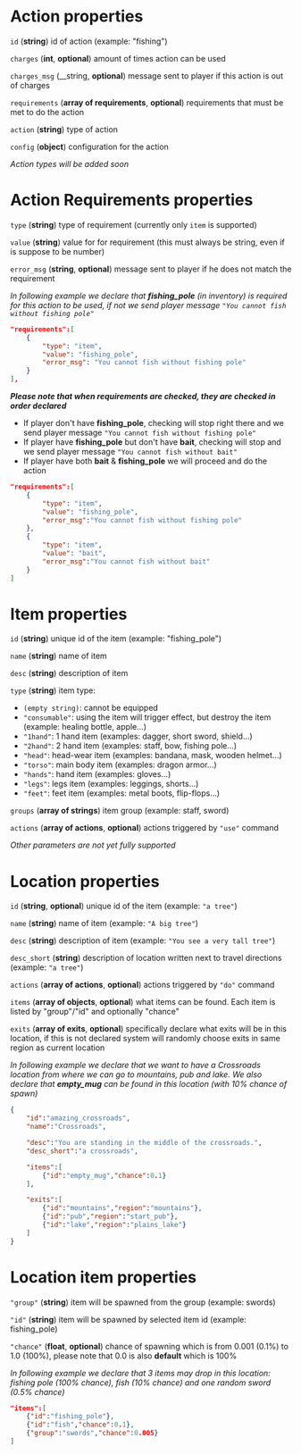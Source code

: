Action properties
=================

`id` (__string__) id of action (example: "fishing")

`charges` (__int__, __optional__) amount of times action can be used

`charges_msg` (__string, __optional__) message sent to player if this action is out of charges

`requirements` (__array of requirements__, __optional__) requirements that must be met to do the action

`action` (__string__) type of action

`config` (__object__) configuration for the action

*Action types will be added soon*

Action Requirements properties
==============================

`type` (__string__) type of requirement (currently only `item` is supported)

`value` (__string__) value for for requirement (this must always be string, even if is suppose to be number)

`error_msg` (__string__, __optional__) message sent to player if he does not match the requirement

*In following example we declare that __fishing_pole__ (in inventory) is required for this action to be used, if not we send player message `"You cannot fish without fishing pole"`*
```json
"requirements":[
    {
        "type": "item",
        "value": "fishing_pole",
        "error_msg": "You cannot fish without fishing pole"
    }
],
```

__*Please note that when requirements are checked, they are checked in order declared*__

* If player don't have __fishing_pole__, checking will stop right there and we send player message `"You cannot fish without fishing pole"`
* If player have __fishing_pole__ but don't have __bait__, checking will stop and we send player message `"You cannot fish without bait"`
* If player have both __bait__ & __fishing_pole__ we will proceed and do the action
```json
"requirements":[
    {
        "type": "item",
        "value": "fishing_pole",
        "error_msg":"You cannot fish without fishing pole"
    },
    {
        "type": "item",
        "value": "bait",
        "error_msg":"You cannot fish without bait"
    }
]
```

Item properties
===============

`id` (__string__) unique id of the item (example: "fishing_pole")

`name` (__string__) name of item

`desc` (__string__) description of item

`type` (__string__) item type:

* `(empty string)`: cannot be equipped
* `"consumable"`: using the item will trigger effect, but destroy the item (example: healing bottle, apple...)
* `"1hand"`: 1 hand item (examples: dagger, short sword, shield...)
* `"2hand"`: 2 hand item (examples: staff, bow, fishing pole...)
* `"head"`: head-wear item (examples: bandana, mask, wooden helmet...)
* `"torso"`: main body item (examples: dragon armor...)
* `"hands"`: hand item (examples: gloves...)
* `"legs"`: legs item (examples: leggings, shorts...)
* `"feet"`: feet item (examples: metal boots, flip-flops...)

`groups` (__array of strings__) item group (example: staff, sword)

`actions` (__array of actions__, __optional__) actions triggered by `"use"` command

*Other parameters are not yet fully supported*

Location properties
===================

`id` (__string__, __optional__) unique id of the item (example: `"a tree"`)

`name` (__string__) name of item  (example: `"A big tree"`)

`desc` (__string__) description of item  (example: `"You see a very tall tree"`)

`desc_short` (__string__) description of location written next to travel directions (example: `"a tree"`)

`actions` (__array of actions__, __optional__) actions triggered by `"do"` command

`items` (__array of objects__, __optional__) what items can be found. Each item is listed by "group"/"id" and optionally "chance"

`exits` (__array of exits__, __optional__) specifically declare what exits will be in this location, if this is not declared system will randomly choose exits in same region as current location

*In following example we declare that we want to have a Crossroads location from where we can go to mountains, pub and lake. We also declare that __empty_mug__ can be found in this location (with 10% chance of spawn)*
```json
{
    "id":"amazing_crossroads",
    "name":"Crossroads",

    "desc":"You are standing in the middle of the crossroads.",
    "desc_short":"a crossroads",

    "items":[
        {"id":"empty_mug","chance":0.1}
    ],

    "exits":[
        {"id":"mountains","region":"mountains"},
        {"id":"pub","region":"start_pub"},
        {"id":"lake","region":"plains_lake"}
    ]
}
```

Location item properties
========================

`"group"` (__string__) item will be spawned from the group (example: swords)

`"id"` (__string__) item will be spawned by selected item id (example: fishing_pole)

`"chance"` (__float__, __optional__) chance of spawning which is from 0.001 (0.1%) to 1.0 (100%), please note that 0.0 is also __default__ which is 100%

*In following example we declare that 3 items may drop in this location: fishing pole (100% chance), fish (10% chance) and one random sword (0.5% chance)*
```json
"items":[
    {"id":"fishing_pole"},
    {"id":"fish","chance":0.1},
    {"group":"swords","chance":0.005}
]
```
